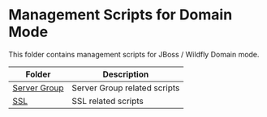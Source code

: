 # Management Scripts for Domain Mode

This folder contains management scripts for JBoss / Wildfly Domain mode.

|          Folder       |                 Description                      |
|-----------------------|--------------------------------------------------|
|  [Server Group](server-group)    | Server Group related scripts        |
|  [SSL](ssl)    | SSL related scripts        |
